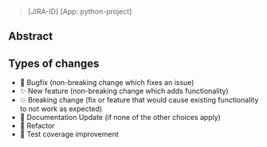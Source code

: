 <!--
Open PR with title: [Jira-ID] Title of the task/card Jira/title descriptive issue
An example:
  Title: [NOVA-23] Añadir ventana modal login
  Header: [NOVA-23] [App: python-project]
-->
> [JIRA-ID] [App: python-project]

## Abstract
<!--
Include a summary of the change and which issue is fixed and also,.
include the Jira ticket, relevant motivation and/or context.
-->

## Types of changes

<!--
Delete options that are not relevant.
-->

- 🐞  Bugfix (non-breaking change which fixes an issue)
- ✨  New feature (non-breaking change which adds functionality)
- 💥  Breaking change (fix or feature that would cause existing functionality to not work as expected)
- 📝  Documentation Update (if none of the other choices apply)
- 🧼  Refactor
- 🔬  Test coverage improvement
